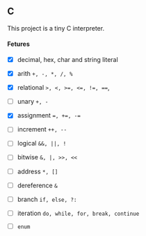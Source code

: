 ## C
This project is a tiny C interpreter.

#### Fetures
- [x] decimal, hex, char and string literal
- [x] arith `+, -, *, /, %`
- [x] relational `>, <, >=, <=, !=, ==`,
- [ ] unary `+, -`
- [x] assignment `=, +=, -=`
- [ ] increment `++, --`
- [ ] logical `&&, ||, !`
- [ ] bitwise `&, |, >>, <<`
- [ ] address `*, []`
- [ ] dereference `&`

- [ ] branch `if, else, ?:`
- [ ] iteration `do, while, for, break, continue`

- [ ] `enum`

